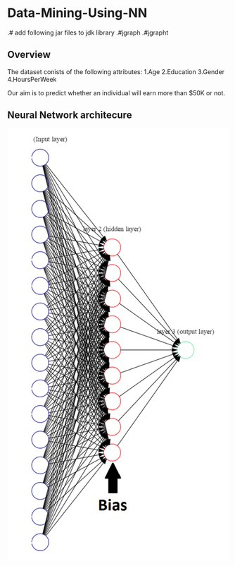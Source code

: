 ﻿# Data-Mining-Using-NN
.# add following jar files to jdk library
.#jgraph 
.#jgrapht

## Overview

The dataset conists of the following attributes:
1.Age
2.Education
3.Gender
4.HoursPerWeek

Our aim is to predict whether an individual will earn more than $50K or not.

## Neural Network architecure

![alt text](https://github.com/avnishxlr8/Data-Mining-Using-NN/blob/master/NNarch.png "NN Architecture")
